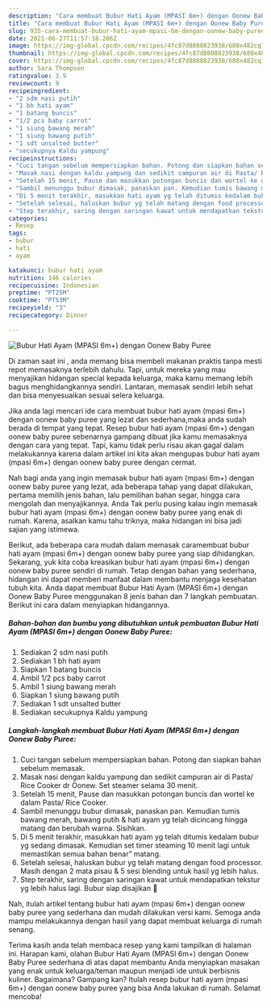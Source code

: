```yaml
---
description: "Cara membuat Bubur Hati Ayam (MPASI 6m+) dengan Oonew Baby Puree Sederhana Untuk Jualan"
title: "Cara membuat Bubur Hati Ayam (MPASI 6m+) dengan Oonew Baby Puree Sederhana Untuk Jualan"
slug: 935-cara-membuat-bubur-hati-ayam-mpasi-6m-dengan-oonew-baby-puree-sederhana-untuk-jualan
date: 2021-06-27T11:57:18.206Z
image: https://img-global.cpcdn.com/recipes/4fc87d8808823938/680x482cq70/bubur-hati-ayam-mpasi-6m-dengan-oonew-baby-puree-foto-resep-utama.jpg
thumbnail: https://img-global.cpcdn.com/recipes/4fc87d8808823938/680x482cq70/bubur-hati-ayam-mpasi-6m-dengan-oonew-baby-puree-foto-resep-utama.jpg
cover: https://img-global.cpcdn.com/recipes/4fc87d8808823938/680x482cq70/bubur-hati-ayam-mpasi-6m-dengan-oonew-baby-puree-foto-resep-utama.jpg
author: Sara Thompson
ratingvalue: 3.9
reviewcount: 9
recipeingredient:
- "2 sdm nasi putih"
- "1 bh hati ayam"
- "1 batang buncis"
- "1/2 pcs baby carrot"
- "1 siung bawang merah"
- "1 siung bawang putih"
- "1 sdt unsalted butter"
- "secukupnya Kaldu yampung"
recipeinstructions:
- "Cuci tangan sebelum mempersiapkan bahan. Potong dan siapkan bahan sebelum memasak."
- "Masak nasi dengan kaldu yampung dan sedikit campuran air di Pasta/ Rice Cooker dr Oonew. Set steamer selama 30 menit."
- "Setelah 15 menit, Pause dan masukkan potongan buncis dan wortel ke dalam Pasta/ Rice Cooker."
- "Sambil menunggu bubur dimasak, panaskan pan. Kemudian tumis bawang merah, bawang putih &amp; hati ayam yg telah dicincang hingga matang dan berubah warna. Sisihkan."
- "Di 5 menit terakhir, masukkan hati ayam yg telah ditumis kedalam bubur yg sedang dimasak. Kemudian set timer steaming 10 menit lagi untuk memastikan semua bahan benar” matang."
- "Setelah selesai, haluskan bubur yg telah matang dengan food processor. Masih dengan 2 mata pisau &amp; 5 sesi blending untuk hasil yg lebih halus."
- "Step terakhir, saring dengan saringan kawat untuk mendapatkan tekstur yg lebih halus lagi. Bubur siap disajikan 🧡"
categories:
- Resep
tags:
- bubur
- hati
- ayam

katakunci: bubur hati ayam 
nutrition: 146 calories
recipecuisine: Indonesian
preptime: "PT25M"
cooktime: "PT53M"
recipeyield: "3"
recipecategory: Dinner

---
```



![Bubur Hati Ayam (MPASI 6m+) dengan Oonew Baby Puree](https://img-global.cpcdn.com/recipes/4fc87d8808823938/680x482cq70/bubur-hati-ayam-mpasi-6m-dengan-oonew-baby-puree-foto-resep-utama.jpg)

Di zaman  saat ini , anda memang bisa membeli makanan praktis tanpa mesti repot memasaknya terlebih dahulu. Tapi, untuk mereka yang mau menyajikan hidangan special kepada keluarga, maka kamu memang lebih bagus menghidangkannya sendiri. Lantaran, memasak sendiri lebih sehat dan bisa menyesuaikan sesuai selera keluarga.

Jika anda lagi mencari ide cara membuat bubur hati ayam (mpasi 6m+) dengan oonew baby puree yang lezat dan sederhana,maka anda sudah berada di tempat yang tepat. Resep bubur hati ayam (mpasi 6m+) dengan oonew baby puree  sebenarnya gampang dibuat jika kamu memasaknya dengan cara yang tepat. Tapi, kamu tidak perlu risau akan gagal dalam melakukannya 
karena dalam artikel ini kita akan mengupas bubur hati ayam (mpasi 6m+) dengan oonew baby puree dengan cermat.  



Nah bagi anda yang ingin memasak bubur hati ayam (mpasi 6m+) dengan oonew baby puree yang lezat, ada beberapa tahap yang dapat dilakukan, pertama memilih jenis bahan, lalu pemilihan bahan segar, hingga cara mengolah dan menyajikannya. Anda Tak perlu pusing kalau ingin memasak bubur hati ayam (mpasi 6m+) dengan oonew baby puree yang enak di rumah. Karena, asalkan kamu  tahu triknya, maka hidangan ini bisa jadi sajian yang istimewa.

Berikut, ada beberapa cara mudah dalam memasak caramembuat bubur hati ayam (mpasi 6m+) dengan oonew baby puree yang siap dihidangkan. Sekarang, yuk kita coba kreasikan bubur hati ayam (mpasi 6m+) dengan oonew baby puree sendiri di rumah. Tetap dengan bahan yang sederhana, hidangan ini dapat memberi manfaat dalam membantu menjaga kesehatan tubuh kita. Anda dapat membuat Bubur Hati Ayam (MPASI 6m+) dengan Oonew Baby Puree menggunakan 8 jenis bahan dan 7 langkah pembuatan. Berikut ini cara dalam menyiapkan hidangannya.

<!--inarticleads1-->

##### Bahan-bahan dan bumbu yang dibutuhkan untuk pembuatan Bubur Hati Ayam (MPASI 6m+) dengan Oonew Baby Puree:

1. Sediakan 2 sdm nasi putih
1. Sediakan 1 bh hati ayam
1. Siapkan 1 batang buncis
1. Ambil 1/2 pcs baby carrot
1. Ambil 1 siung bawang merah
1. Siapkan 1 siung bawang putih
1. Sediakan 1 sdt unsalted butter
1. Sediakan secukupnya Kaldu yampung




<!--inarticleads2-->

##### Langkah-langkah membuat Bubur Hati Ayam (MPASI 6m+) dengan Oonew Baby Puree:

1. Cuci tangan sebelum mempersiapkan bahan. Potong dan siapkan bahan sebelum memasak.
1. Masak nasi dengan kaldu yampung dan sedikit campuran air di Pasta/ Rice Cooker dr Oonew. Set steamer selama 30 menit.
1. Setelah 15 menit, Pause dan masukkan potongan buncis dan wortel ke dalam Pasta/ Rice Cooker.
1. Sambil menunggu bubur dimasak, panaskan pan. Kemudian tumis bawang merah, bawang putih &amp; hati ayam yg telah dicincang hingga matang dan berubah warna. Sisihkan.
1. Di 5 menit terakhir, masukkan hati ayam yg telah ditumis kedalam bubur yg sedang dimasak. Kemudian set timer steaming 10 menit lagi untuk memastikan semua bahan benar” matang.
1. Setelah selesai, haluskan bubur yg telah matang dengan food processor. Masih dengan 2 mata pisau &amp; 5 sesi blending untuk hasil yg lebih halus.
1. Step terakhir, saring dengan saringan kawat untuk mendapatkan tekstur yg lebih halus lagi. Bubur siap disajikan 🧡




Nah, itulah artikel tentang  bubur hati ayam (mpasi 6m+) dengan oonew baby puree  yang sederhana dan mudah dilakukan versi kami. Semoga anda mampu melakukannya dengan hasil yang dapat membuat keluarga di rumah senang. 

Terima kasih anda telah membaca resep yang kami tampilkan di halaman ini. Harapan kami, olahan  Bubur Hati Ayam (MPASI 6m+) dengan Oonew Baby Puree sederhana di atas dapat membantu Anda menyiapkan masakan yang enak untuk keluarga/teman maupun menjadi ide untuk berbisnis kuliner. Bagaimana? Gampang kan? Itulah resep bubur hati ayam (mpasi 6m+) dengan oonew baby puree yang bisa Anda lakukan di rumah. Selamat mencoba!

